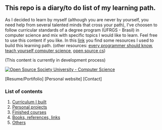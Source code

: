 ## This repo is a diary/to do list of my learning path.

As I decided to learn by myself (although you are never by yourself, you need help from several talented minds that cross your path), I've choosen to follow curricular standards of a degree program (UFRGS - Brasil) in computer science and mix with specific topics I would like to learn. Feel free to use this content if you like.
In this [link](https://github.com/ossu/computer-science) you find some resources I used to build this learning path. (other resources: [every programmer should know](https://github.com/mtdvio/every-programmer-should-know), [teach yourself computer science](https://teachyourselfcs.com/), [open source cs](https://github.com/ForrestKnight/open-source-cs))

(This content is currently in development process)

[![Open Source Society University - Computer Science](https://img.shields.io/badge/OSSU-computer--science-blue.svg)](https://github.com/ossu/computer-science)

[Resume/Portifolio]
[Personal website]
[Contact]

### List of contents

1. [Curriculum I built](https://github.com/biancaguzenski/learning-path/blob/master/path.md)
2. [Personal projects](https://github.com/biancaguzenski/learning-path/blob/master/projects.md)
3. [Finished courses](https://github.com/biancaguzenski/learning-path/blob/master/courses.md)
4. [Books, references, links](https://github.com/biancaguzenski/learning-path/blob/master/ref.md)
5. [Others]()

